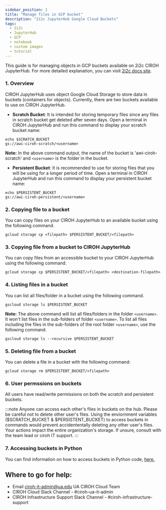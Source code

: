 ```yaml
---
sidebar_position: 2
title: "Manage files in GCP bucket"
description: "2i2c JupyterHub Google Cloud Buckets"
tags:
  - 2i2c
  - JupyterHub
  - GCP
  - notebook
  - custom images
  - tutorial
---
```


This guide is for managing objects in GCP buckets available on 2i2c CIROH JupyterHub. For more detailed explanation, you can visit [2i2c docs site](https://docs.2i2c.org/user/topics/data/object-storage/manage-object-storage-gcp/).

### 1. Overview
CIROH JupyterHub uses object Google Cloud Storage to store data in buckets (containers for objects). Currently, there are two buckets available to use on CIROH JupyterHub. 
- **Scratch Bucket**: It is intended for storing temporary files since any files in scratch bucket get deleted after seven days. Open a terminal in CIROH JupyterHub and run this command to display your scratch bucket name:

```
echo $SCRATCH_BUCKET
gs://awi-ciroh-scratch/<username>
```
**Note:** In the above command output, the name of the bucket is 'awi-ciroh-scratch' and `<username>` is the folder in the bucket.

- **Persistent Bucket**: It is recommended to use for storing files that you will be using for a longer period of time. Open a terminal in CIROH JupyterHub and run this command to display your persistent bucket name:

```
echo $PERSISTENT_BUCKET
gs://awi-ciroh-persistent/<username>
```

### 2. Copying file to a bucket
You can copy files on your CIROH JupyterHub to an available bucket using the following command.

```
gcloud storage cp <filepath> $PERSISTENT_BUCKET/<filepath>
```

### 3. Copying file from a bucket to CIROH JupyterHub
You can copy files from an accessible bucket to your CIROH JupyterHub using the following command.

```
gcloud storage cp $PERSISTENT_BUCKET/<filepath> <destination-filepath>
```

### 4. Listing files in a bucket
You can list all files/folder in a bucket using the following command.

```
gscloud storage ls $PERSISTENT_BUCKET
```
**Note:** The above command will list all files/folders in the folder `<username>`. It won't list files in the sub-folders of folder `<username>`. To list all files including the files in the sub-folders of the root folder `<username>`, use the following command.

```
gscloud storage ls --recursive $PERSISTENT_BUCKET
```

### 5. Deleting file from a bucket
You can delete a file in a bucket with the following command:

```
gcloud storage rm $PERSISTENT_BUCKET/<filepath>
```

### 6. User permssions on buckets
All users have read/write permissions on both the scratch and persistent buckets.

:::note
Anyone can access each other's files in buckets on the hub. Please be careful not to delete other user's files. Using the enviornment variables ($SCRATCH_BUCKET & $PERSISTENT_BUCKET) to access buckets in commands would prevent accidententally deleting any other user's files. Your actions impact the entire organization's storage. If unsure, consult with the team lead or ciroh IT support.
:::

### 7. Accessing buckets in Python
You can find information on how to access buckets in Python code, [here.](https://docs.2i2c.org/user/topics/data/object-storage/working-with-object-storage/) 

## Where to go for help:

- Email ciroh-it-admin@ua.edu UA CIROH Cloud Team
- CIROH Cloud Slack Channel - #ciroh-ua-it-admin
- CIROH Infrastructure Support Slack Channel - #ciroh-infrastructure-support
